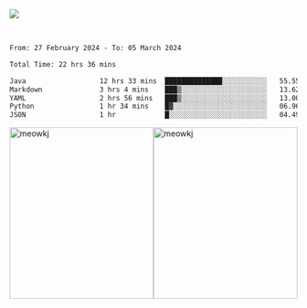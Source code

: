 ![](https://github-widgetbox.vercel.app/api/profile?username=meowkj&data=followers,repositories,stars,commits&theme=nautilus)
  

<br/>  



<!--START_SECTION:waka-->

```txt
From: 27 February 2024 - To: 05 March 2024

Total Time: 22 hrs 36 mins

Java                  12 hrs 33 mins  ██████████████░░░░░░░░░░░   55.55 %
Markdown              3 hrs 4 mins    ███▒░░░░░░░░░░░░░░░░░░░░░   13.62 %
YAML                  2 hrs 56 mins   ███▒░░░░░░░░░░░░░░░░░░░░░   13.00 %
Python                1 hr 34 mins    █▓░░░░░░░░░░░░░░░░░░░░░░░   06.96 %
JSON                  1 hr            █░░░░░░░░░░░░░░░░░░░░░░░░   04.49 %
```

<!--END_SECTION:waka-->



<div style="display: flex; height: 300px;">
  <img src="https://github-readme-streak-stats.herokuapp.com/?user=meowkj" alt="meowkj" style="height: 100%;" />
  <img src="https://github-readme-stats.vercel.app/api/top-langs?username=meowkj&show_icons=true&locale=en&layout=compact" alt="meowkj" style="height: 100%;" />
</div>



